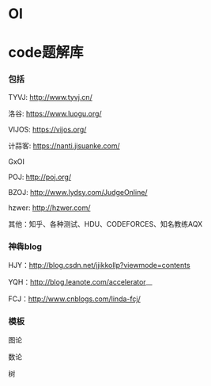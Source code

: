 # OI
# code题解库
### 包括
TYVJ: http://www.tyvj.cn/


洛谷: https://www.luogu.org/

VIJOS: https://vijos.org/

计蒜客: https://nanti.jisuanke.com/

GxOI

POJ: http://poj.org/

BZOJ: http://www.lydsy.com/JudgeOnline/

hzwer: http://hzwer.com/

其他：知乎、各种测试、HDU、CODEFORCES、知名教练AQX

### 神犇blog

HJY：http://blog.csdn.net/jjikkollp?viewmode=contents

YQH：http://blog.leanote.com/accelerator__

FCJ：http://www.cnblogs.com/linda-fcj/

### 模板

图论

数论

树
